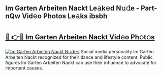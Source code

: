 ## Im Garten Arbeiten Nackt Le𝚊k𝚎d N𝚞𝚍e - Part-nQw Vid𝚎o Photos Le𝚊ks ibsbh

# <h2><a href="http://fb06ih.evod.top/?m=Im+Garten+Arbeiten+Nackt">🔗 👉🔴 Im Garten Arbeiten Nackt Vid𝚎o Ph𝚘t𝚘s</a></h2>

[![Im Garten Arbeiten Nackt N𝚞d𝚎s](https://i.imgur.com/8V9OHl7.gif)](http://fb06ih.evod.top/?m=Im+Garten+Arbeiten+Nackt)
Social media personality Im Garten Arbeiten Nackt recognized for their dance and lifestyle content. Public figures Im Garten Arbeiten Nackt can use their influence to advocate for important causes. 
